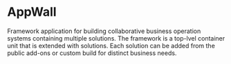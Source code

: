 AppWall
=======

Framework application for building collaborative business operation systems containing multiple solutions.  The framework is a top-lvel container unit that is extended with solutions.  Each solution can be added from the public add-ons or custom build for distinct business needs.
